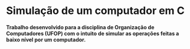 # Simulação de um computador em C
#### Trabalho desenvolvido para a disciplina de Organização de Computadores (UFOP) com o intuito de simular as operações feitas a baixo nível por um computador.

